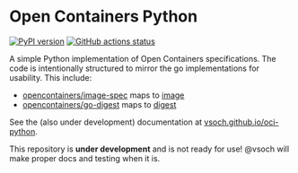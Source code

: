 # Open Containers Python

[![PyPI version](https://badge.fury.io/py/opencontainers.svg)](https://pypi.org/project/opencontainers/)
[![GitHub actions status](https://github.com/vsoch/oci-python/workflows/oci-python-ci/badge.svg/badge.svg?branch=master)](https://github.com/vsoch/oci-python/actions?query=branch%3Amaster+workflow%3Aoci-python-ci)

A simple Python implementation of Open Containers specifications. The code
is intentionally structured to mirror the go implementations for usability.
This include:

 - [opencontainers/image-spec](https://github.com/opencontainers/image-spec/tree/master/specs-go) maps to [image](opencontainers/image)
 - [opencontainers/go-digest](https://github.com/opencontainers/go-digest) maps to [digest](opencontainers/digest)

See the (also under development) documentation at [vsoch.github.io/oci-python](https://vsoch.github.io/oci-python).

This repository is **under development** and is not ready for use! @vsoch will
make proper docs and testing when it is.
